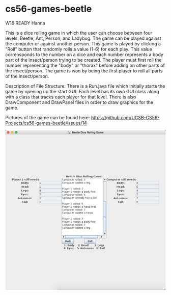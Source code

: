 # cs56-games-beetle
W16 READY Hanna

This is a dice rolling game in which the user can choose between four levels: Beetle, Ant, Person, and Ladybug. 
The game can be played against the computer or against another person.
This game is played by clicking a "Roll" button that randomly rolls a value (1-6) for each play. This value corrensponds to the number on a dice and each number represents a body part of the insect/person trying to be created.
The player must first roll the number representing the "body" or "thorax" before adding on other parts of the insect/person.
The game is won by being the first player to roll all parts of the insect/person.

Description of File Structure:
There is a Run.java file which initially starts the game by opening up the start GUI. Each level has its own GUI class along with a class that tracks each player for that level. There is also DrawComponent and DrawPanel files in order to draw graphics for the game.

Pictures of the game can be found here:
https://github.com/UCSB-CS56-Projects/cs56-games-beetle/issues/14

![alt tag](https://github.com/JNguyen96/cs56-games-beetle/blob/master/gamePictures/GameScreen.png)